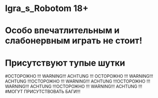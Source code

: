 # Igra_s_Robotom 18+
# Особо впечатлительным и слабонервным играть не стоит!
# Присутствуют тупые шутки
#ОСТОРОЖНО !!! WARNING!!! ACHTUNG !!! ОСТОРОЖНО !!! WARNING!!! ACHTUNG !!!ОСТОРОЖНО !!! WARNING!!! ACHTUNG !!!ОСТОРОЖНО !!! WARNING!!! ACHTUNG !!!ОСТОРОЖНО !!! WARNING!!! ACHTUNG !!!
#МОГУТ ПРИСУТСТВОВАТЬ БАГИ!!!

